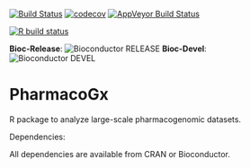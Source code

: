 [![Build Status](https://travis-ci.org/bhklab/PharmacoGx.svg?branch=master)](https://travis-ci.org/bhklab/PharmacoGx)
[![codecov](https://codecov.io/gh/bhklab/PharmacoGx/branch/master/graph/badge.svg)](https://codecov.io/gh/bhklab/PharmacoGx)
[![AppVeyor Build Status](https://ci.appveyor.com/api/projects/status/github/bhklab/PharmacoGx?branch=master&svg=true)](https://ci.appveyor.com/project/bhklab/PharmacoGx)

[![R build status](https://github.com/bhklab/PharmacoGx/workflows/R-CMD-check/badge.svg)](https://github.com/bhklab/PharmacoGx/actions)



**Bioc-Release**: ![Bioconductor RELEASE](http://bioconductor.org/shields/build/release/bioc/PharmacoGx.svg) 
**Bioc-Devel**: ![Bioconductor DEVEL](http://bioconductor.org/shields/build/devel/bioc/PharmacoGx.svg)

PharmacoGx
==========

R package to analyze large-scale pharmacogenomic datasets.


Dependencies:

All dependencies are available from CRAN or Bioconductor.
